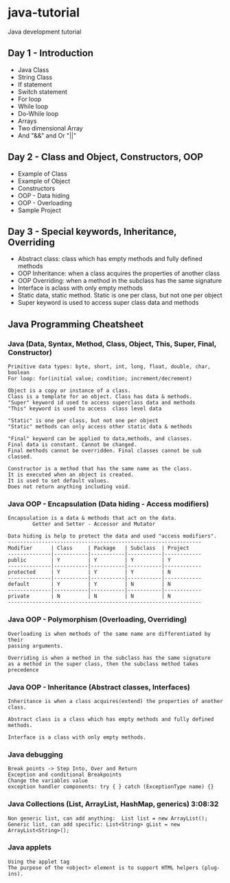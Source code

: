 java-tutorial
=============

Java development tutorial

Day 1 - Introduction
--------------------

 - Java Class
 - String Class
 - If statement
 - Switch statement
 - For loop
 - While loop
 - Do-While loop
 - Arrays
 - Two dimensional Array
 - And "&&" and Or "||"

Day 2 - Class and Object, Constructors, OOP
------------------------

 - Example of Class
 - Example of Object
 - Constructors
 - OOP - Data hiding
 - OOP - Overloading
 - Sample Project

Day 3 - Special keywords, Inheritance, Overriding
------------------------

 - Abstract class: class which has empty methods and fully defined methods
 - OOP Inheritance: when a class acquires the properties of another class
 - OOP Overriding: when a method in the subclass has the same signature 
 - Interface is aclass with only empty methods
 - Static data, static method. Static is one per class, but not one per object
 - Super keyword is used to access super class data and methods


Java Programming Cheatsheet
---------------------------

### Java (Data, Syntax, Method, Class, Object, This, Super, Final, Constructor)

	Primitive data types: byte, short, int, long, float, double, char, boolean 
	For loop: for(initial value; condition; increment/decrement)

	Object is a copy or instance of a class.
	Class is a template for an object. Class has data & methods.
	"Super" keyword id used to access superclass data and methods
	"This" keyword is used to access  class level data

	"Static" is one per class, but not one per object 
	"Static" methods can only access other static data & methods

	"Final" keyword can be applied to data,methods, and classes.
	Final data is constant. Cannot be changed.
	Final methods cannot be overridden. Final classes cannot be sub classed.

	Constructor is a method that has the same name as the class.
	It is executed when an object is created.
	It is used to set default values.
	Does not return anything including void.


### Java OOP - Encapsulation (Data hiding - Access modifiers)

	Encapsulation is a data & methods that act on the data.
            Getter and Setter - Accessor and Mutator

	Data hiding is help to protect the data and used "access modifiers".
	---------------------------------------------------------------
	Modifier      |	Class 	  | Package   | Subclass  | Project   
	--------------|-----------|-----------|-----------|------------
	public	      | Y     	  | Y	      | Y         | Y
	--------------|-----------|-----------|-----------|------------
	protected     |	Y     	  | Y	      | Y         | N
	--------------|-----------|-----------|-----------|------------
	default       |	Y     	  | Y	      | N         | N
	--------------|-----------|-----------|-----------|------------
	private	      |	N     	  | N	      | N         | N
	---------------------------------------------------------------

### Java OOP - Polymorphism (Overloading, Overriding)

	Overloading is when methods of the same name are differentiated by their 
	passing arguments.

	Overriding is when a method in the subclass has the same signature 
	as a method in the super class, then the subclass method takes precedence

### Java OOP - Inheritance (Abstract classes, Interfaces)

	Inheritance is when a class acquires(extend) the properties of another class.

	Abstract class is a class which has empty methods and fully defined methods.

	Interface is a class with only empty methods.

### Java debugging

	Break points -> Step Into, Over and Return
	Exception and conditional Breakpoints
	Change the variables value
	exception handler components: try { } catch (ExceptionType name) {}

### Java Collections (List, ArrayList, HashMap, generics) 3:08:32

	Non generic list, can add anything:  List list = new ArrayList();
	Generic list, can add specific: List<String> gList = new ArrayList<String>();


### Java applets

	Using the applet tag
	The purpose of the <object> element is to support HTML helpers (plug-ins).
